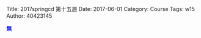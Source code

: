 Title: 2017springcd 第十五週
Date: 2017-06-01
Category: Course
Tags: w15
Author: 40423145

<b><font color="blue">無</font></b>

<!-- PELICAN_END_SUMMARY -->

